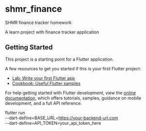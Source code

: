 # shmr_finance

SHMR finance tracker homework

A learn project with finance tracker application 

## Getting Started

This project is a starting point for a Flutter application.

A few resources to get you started if this is your first Flutter project:

- [Lab: Write your first Flutter app](https://docs.flutter.dev/get-started/codelab)
- [Cookbook: Useful Flutter samples](https://docs.flutter.dev/cookbook)

For help getting started with Flutter development, view the
[online documentation](https://docs.flutter.dev/), which offers tutorials,
samples, guidance on mobile development, and a full API reference.

flutter run \
--dart-define=BASE_URL=https://your-backend-url.com \
--dart-define=API_TOKEN=your_api_token_here
